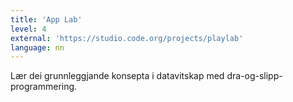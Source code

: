 ```yaml
---
title: 'App Lab'
level: 4
external: 'https://studio.code.org/projects/playlab'
language: nn
---
```


Lær dei grunnleggjande konsepta i datavitskap med 
dra-og-slipp-programmering.
